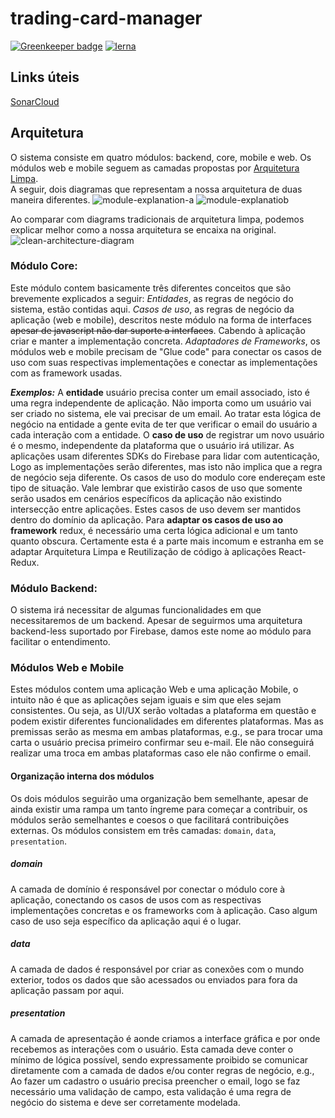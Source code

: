 # trading-card-manager

[![Greenkeeper badge](https://badges.greenkeeper.io/mtg-community/trading-card-manager.svg)](https://greenkeeper.io/)
[![lerna](https://img.shields.io/badge/maintained%20with-lerna-cc00ff.svg)](https://lerna.js.org/)

## Links úteis
[SonarCloud](https://sonarcloud.io/organizations/mtg-community/projects)


## Arquitetura
O sistema consiste em quatro módulos: backend, core, mobile e web. Os módulos
 web e mobile seguem as camadas propostas por [Arquitetura Limpa](https://www.google.de/search?q=arquitetura+limpa&oq=arquitetura+limpa).  
A seguir, dois diagramas que representam a nossa arquitetura de duas maneira 
diferentes.
![module-explanation-a](https://github.com/mtg-community/trading-card-manager/blob/master/docs/assets/Clean-Architecture-Shared-Modules-part-one.png?raw=true)
![module-explanatiob](https://github.com/mtg-community/trading-card-manager/blob/master/docs/assets/Clean-Architecture-Shared-Modules-part-two.png?raw=true)

Ao comparar com diagrams tradicionais de arquitetura limpa, podemos explicar 
melhor como a nossa arquitetura se encaixa na original.  
![clean-architecture-diagram](https://user-images.githubusercontent.com/823150/49566359-a3644400-f92a-11e8-9486-e48003bfb7d7.png)

### Módulo Core:
Este módulo contem basicamente três diferentes conceitos que são brevemente explicados a seguir:
*Entidades*, as regras de negócio do sistema, estão contidas aqui.
*Casos de uso*, as regras de negócio da aplicação (web e mobile), descritos neste módulo na forma de interfaces ~~apesar de javascript não dar suporte a interfaces~~. Cabendo à aplicação criar e manter a implementação concreta.
*Adaptadores de Frameworks*, os módulos web e mobile precisam de "Glue code" para conectar os casos de uso com suas respectivas implementações e conectar as implementações com as framework usadas.

***Exemplos:***
A **entidade** usuário precisa conter um email associado, isto é uma regra independente de aplicação. Não importa como um usuário vai ser criado no sistema, ele vai precisar de um email. Ao tratar esta lógica de negócio na entidade a gente evita de ter que verificar o email do usuário a cada interação com a entidade.
O **caso de uso** de registrar um novo usuário é o mesmo, independente da plataforma que o usuário irá utilizar. As aplicações usam diferentes SDKs do Firebase para lidar com autenticação, Logo as implementações serão diferentes, mas isto não implica que a regra de negócio seja diferente.
Os casos de uso do modulo core endereçam este tipo de situação. Vale lembrar que existirão casos de uso que somente serão usados em cenários específicos da aplicação não existindo intersecção entre aplicações. Estes casos de uso devem ser mantidos dentro do domínio da aplicação.
Para **adaptar os casos de uso ao framework** redux, é necessário uma certa lógica adicional e um tanto quanto obscura. Certamente esta é a parte mais incomum e estranha em se adaptar Arquitetura Limpa e Reutilização de código à aplicações React-Redux.

### Módulo Backend:
O sistema irá necessitar de algumas funcionalidades em que necessitaremos de um backend. Apesar de seguirmos uma arquitetura backend-less suportado por Firebase, damos este nome ao módulo para facilitar o entendimento.

### Módulos Web e Mobile
Estes módulos contem uma aplicação Web e uma aplicação Mobile, o intuito não é que as aplicações sejam iguais e sim que eles sejam consistentes.
Ou seja, as UI/UX serão voltadas a plataforma em questão e podem existir diferentes funcionalidades em diferentes plataformas. Mas as premissas serão as mesma em ambas plataformas, e.g., se para trocar uma carta o usuário precisa primeiro confirmar seu e-mail. Ele não conseguirá realizar uma troca em ambas plataformas caso ele não confirme o email.
#### Organização interna dos módulos
Os dois módulos seguirão uma organização bem semelhante, apesar de ainda existir uma rampa um tanto íngreme para começar a contribuir, os módulos serão semelhantes e coesos o que facilitará contribuições externas.
Os módulos consistem em três camadas: `domain`, `data`, `presentation`.
##### domain
A camada de domínio é responsável por conectar o módulo core à aplicação, conectando os casos de usos com as respectivas implementações concretas e os frameworks com à aplicação. Caso algum caso de uso seja específico da aplicação aqui é o lugar.
##### data
A camada de dados é responsável por criar as conexões com o mundo exterior, todos os dados que são acessados ou enviados para fora da aplicação passam por aqui.

##### presentation
A camada de apresentação é aonde criamos a interface gráfica e por onde recebemos as interações com o usuário.
Esta camada deve conter o mínimo de lógica possível, sendo expressamente proibido se comunicar diretamente com a camada de dados e/ou conter regras de negócio, e.g., Ao fazer um cadastro o usuário precisa preencher o email, logo se faz necessário uma validação de campo, esta validação é uma regra de negócio do sistema e deve ser corretamente modelada.
